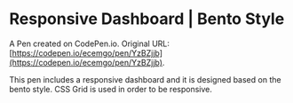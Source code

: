 # Responsive Dashboard | Bento Style

A Pen created on CodePen.io. Original URL: [https://codepen.io/ecemgo/pen/YzBZjjb](https://codepen.io/ecemgo/pen/YzBZjjb).

This pen includes a responsive dashboard and it is designed based on the bento style. CSS Grid is used in order to be responsive. 
